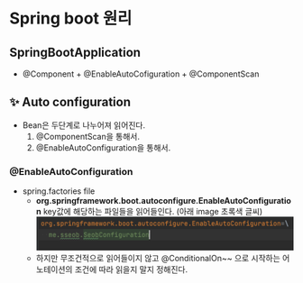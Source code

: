 # Spring boot 원리

## SpringBootApplication
- @Component + @EnableAutoCofiguration + @ComponentScan

## ✨ Auto configuration
- Bean은 두단계로 나누어져 읽어진다.
    1. @ComponentScan을 통해서.
    2. @EnableAutoConfiguration을 통해서.

### @EnableAutoConfiguration
- spring.factories file
    - **org.springframework.boot.autoconfigure.EnableAutoConfiguration** key값에 해당하는 파일들을 읽어들인다. (아래 image 초록색 글씨)
    ![image](/img/springfactories.png)
    - 하지만 무조건적으로 읽어들이지 않고 @ConditionalOn~~ 으로 시작하는 어노테이션의 조건에 따라 읽을지 말지 정해진다.

